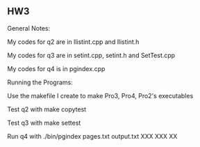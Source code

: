 ## HW3

General Notes:

My codes for q2 are in llistint.cpp and llistint.h

My codes for q3 are in setint.cpp, setint.h and SetTest.cpp

My codes for q4 is in pgindex.cpp 




Running the Programs:

Use the makefile I create to make Pro3, Pro4, Pro2's executables 

Test q2 with  make copytest

Test q3 with  make settest

Run q4 with  ./bin/pgindex pages.txt output.txt XXX XXX XX


